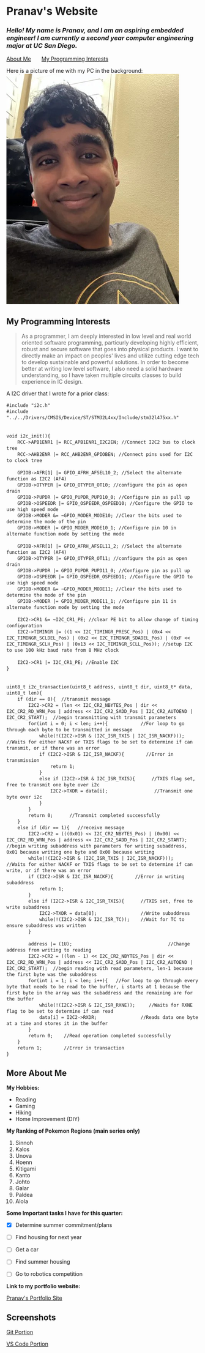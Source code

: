 # Pranav's Website

### _Hello! My name is Pranav, and I am an aspiring embedded engineer! I am currently a second year computer engineering major at UC San Diego._ 

[About Me](#more-about-me) &nbsp;&nbsp;&nbsp;&nbsp;&nbsp; [My Programming Interests](#my-programming-interests)

Here is a picture of me with my PC in the background:<br>
![Picture of Pranav](pictures/IMG_7519.jpg)

## My Programming Interests
> As a programmer, I am deeply interested in low level and real world oriented software programming, particurly developing highly efficient, robust and secure software that goes into physical products. I want to directly make an impact on peoples' lives and utilize cutting edge tech to develop sustainable and powerful solutions. In order to become better at writing low level software, I also need a solid hardware understanding, so I have taken multiple circuits classes to build experience in IC design.

A I2C driver that I wrote for a prior class:
```
#include "i2c.h"
#include "../../Drivers/CMSIS/Device/ST/STM32L4xx/Include/stm32l475xx.h"


void i2c_init(){
	RCC->APB1ENR1 |= RCC_APB1ENR1_I2C2EN; //Connect I2C2 bus to clock tree
	RCC->AHB2ENR |= RCC_AHB2ENR_GPIOBEN; //Connect pins used for I2C to clock tree

	GPIOB->AFR[1] |= GPIO_AFRH_AFSEL10_2; //Select the alternate function as I2C2 (AF4)
	GPIOB->OTYPER |= GPIO_OTYPER_OT10; //configure the pin as open drain
	GPIOB->PUPDR |= GPIO_PUPDR_PUPD10_0; //Configure pin as pull up
	GPIOB->OSPEEDR |= GPIO_OSPEEDR_OSPEED10; //Configure the GPIO to use high speed mode
	GPIOB->MODER &= ~GPIO_MODER_MODE10; //Clear the bits used to determine the mode of the pin
	GPIOB->MODER |= GPIO_MODER_MODE10_1; //Configure pin 10 in alternate function mode by setting the mode

	GPIOB->AFR[1] |= GPIO_AFRH_AFSEL11_2; //Select the alternate function as I2C2 (AF4)
	GPIOB->OTYPER |= GPIO_OTYPER_OT11; //configure the pin as open drain
	GPIOB->PUPDR |= GPIO_PUPDR_PUPD11_0; //Configure pin as pull up
	GPIOB->OSPEEDR |= GPIO_OSPEEDR_OSPEED11; //Configure the GPIO to use high speed mode
	GPIOB->MODER &= ~GPIO_MODER_MODE11; //Clear the bits used to determine the mode of the pin
	GPIOB->MODER |= GPIO_MODER_MODE11_1; //Configure pin 11 in alternate function mode by setting the mode

	I2C2->CR1 &= ~I2C_CR1_PE; //clear PE bit to allow change of timing configuration
	I2C2->TIMINGR |= ((1 << I2C_TIMINGR_PRESC_Pos) | (0x4 << I2C_TIMINGR_SCLDEL_Pos) | (0x2 << I2C_TIMINGR_SDADEL_Pos) | (0xF << I2C_TIMINGR_SCLH_Pos) | (0x13 << I2C_TIMINGR_SCLL_Pos)); //setup I2C to use 100 kHz baud rate from 8 MHz clock

	I2C2->CR1 |= I2C_CR1_PE; //Enable I2C
}


uint8_t i2c_transaction(uint8_t address, uint8_t dir, uint8_t* data, uint8_t len){
	if (dir == 0){  //transmit message
		I2C2->CR2 = (len << I2C_CR2_NBYTES_Pos | dir << I2C_CR2_RD_WRN_Pos | address << I2C_CR2_SADD_Pos | I2C_CR2_AUTOEND | I2C_CR2_START);  //begin transmitting with transmit parameters
		for(int i = 0; i < len; i++){            //For loop to go through each byte to be transmitted in message
			while(!(I2C2->ISR & (I2C_ISR_TXIS | I2C_ISR_NACKF)));   //Waits for either NACKF or TXIS flags to be set to determine if can transmit, or if there was an error
			if (I2C2->ISR & I2C_ISR_NACKF){        //Error in transmission
				return 1;
			}
			else if (I2C2->ISR & I2C_ISR_TXIS){      //TXIS flag set, free to transmit one byte over i2c
				I2C2->TXDR = data[i];                 //Transmit one byte over i2c
			}
		}
		return 0;      //Transmit completed successfully
	}
	else if (dir == 1){   //receive message
		I2C2->CR2 = (((0x01) << I2C_CR2_NBYTES_Pos) | (0x00) << I2C_CR2_RD_WRN_Pos | address << I2C_CR2_SADD_Pos | I2C_CR2_START);  //begin writing subaddress with parameters for writing subaddress, 0x01 because writing one byte and 0x00 because writing
		while(!(I2C2->ISR & (I2C_ISR_TXIS | I2C_ISR_NACKF)));   //Waits for either NACKF or TXIS flags to be set to determine if can write, or if there was an error
		if (I2C2->ISR & I2C_ISR_NACKF){        //Error in writing subaddress
			return 1;
		}
		else if (I2C2->ISR & I2C_ISR_TXIS){      //TXIS set, free to write subaddress
			I2C2->TXDR = data[0];                //Write subaddress
			while(!(I2C2->ISR & I2C_ISR_TC));    //Wait for TC to ensure subaddress was written
		}

		address |= (1U);                                   //Change address from writing to reading
		I2C2->CR2 = ((len - 1) << I2C_CR2_NBYTES_Pos | dir << I2C_CR2_RD_WRN_Pos | address << I2C_CR2_SADD_Pos | I2C_CR2_AUTOEND | I2C_CR2_START);  //begin reading with read parameters, len-1 because the first byte was the subaddress
		for(int i = 1; i < len; i++){   //For loop to go through every byte that needs to be read to the buffer, i starts at 1 because the first byte in the array was the subaddress and the remaining are for the buffer
			while(!(I2C2->ISR & I2C_ISR_RXNE));     //Waits for RXNE flag to be set to determine if can read
			data[i] = I2C2->RXDR;                //Reads data one byte at a time and stores it in the buffer
		}
		return 0;    //Read operation completed successfully
	}
	return 1;        //Error in transaction
}
```

## More About Me

**My Hobbies:**
* Reading
* Gaming
* Hiking
* Home Improvement (DIY)

**My Ranking of Pokemon Regions (main series only)**
1. Sinnoh
2. Kalos
3. Unova
4. Hoenn 
5. Kitigami
6. Kanto
7. Johto
8. Galar
9. Paldea
10. Alola

**Some Important tasks I have for this quarter:**
- [X] Determine summer commitment/plans
- [ ] Find housing for next year
- [ ] Get a car
- [ ] Find summer housing
- [ ] Go to robotics competition


**Link to my portfolio website:**

[Pranav's Portfolio Site](https://www.pranavmehta.com/)

## Screenshots

[Git Portion](screenshots/readme-scrnsht.png)

[VS Code Portion](screenshots/private-file-scrnsht.png)